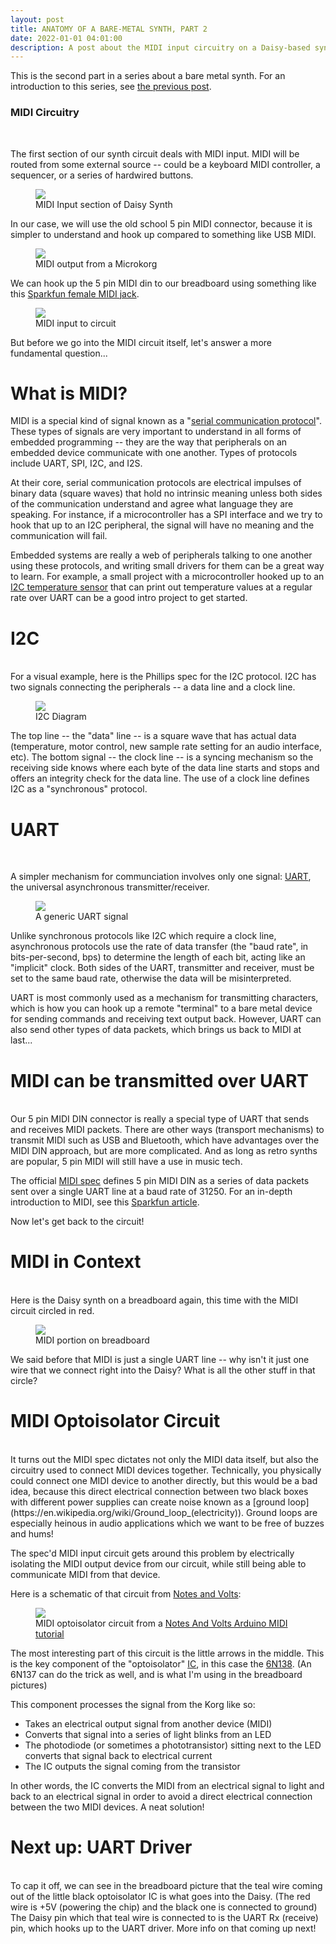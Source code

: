 ```yaml
---
layout: post
title: ANATOMY OF A BARE-METAL SYNTH, PART 2
date: 2022-01-01 04:01:00
description: A post about the MIDI input circuitry on a Daisy-based synthesizer.
---
```


This is the second part in a series about a bare metal synth. For an introduction to this series, see [the previous post](/2021/12/31/anatomyofabaremetalsynth_part1.html).

### MIDI Circuitry
<br>

The first section of our synth circuit deals with MIDI input. MIDI will be routed from some external
source -- could be a keyboard MIDI controller, a sequencer, or a series of hardwired buttons.

<figure>
  <img class="col center" src="/img/bare_metal/flow_diagram_highlights/1_MIDI_input.png">
  <figcaption>MIDI Input section of Daisy Synth</figcaption>
</figure>

In our case, we will use the old school 5 pin MIDI connector, because it is simpler to
understand and hook up compared to something like USB MIDI.

<figure>
  <img class="col center" src="/img/bare_metal/0_midiout.jpg">
  <figcaption>MIDI output from a Microkorg</figcaption>
</figure>

We can hook up the 5 pin MIDI din to our breadboard using something like this
[Sparkfun female MIDI jack](https://www.sparkfun.com/products/9536).

<figure>
  <img class="col center" src="/img/bare_metal/1_midiin.jpg">
  <figcaption>MIDI input to circuit</figcaption>
</figure>

But before we go into the MIDI circuit itself, let's answer a more fundamental question...

# What is MIDI?

MIDI is a special kind of signal known as a "[serial communication protocol](https://learn.sparkfun.com/tutorials/serial-communication/all)". These types of
signals are very important to understand in all forms of embedded programming -- they are
the way that peripherals on an embedded device communicate with one another. Types of
protocols include UART, SPI, I2C, and I2S.

At their core, serial communication protocols are electrical impulses of binary data
(square waves) that hold no intrinsic meaning unless both sides of the communication
understand and agree what language they are speaking. For instance, if a microcontroller has
a SPI interface and we try to hook that up to an I2C peripheral,
the signal will have no meaning and the communication will fail.

Embedded systems are really a web of peripherals talking to one another using these protocols,
and writing small drivers for them can be a great way to learn. For example, a small project
with a microcontroller hooked up to an [I2C temperature sensor](https://learn.sparkfun.com/tutorials/qwiic-tmp117-high-precision-digital-temperature-sensor-hookup-guide) 
that can print out temperature values at a regular rate over UART can be a good intro project to
get started.

# I2C
<br>
For a visual example, here is the Phillips spec for the I2C protocol. I2C has two signals connecting
the peripherals -- a data line and a clock line.

<figure>
  <img class="col center" src="/img/bare_metal/communication_protocols/i2c_phillips.png">
  <figcaption>I2C Diagram</figcaption>
</figure>

The top line -- the "data" line -- is a square wave that has actual data (temperature, motor control, new sample rate setting for an audio interface, etc). The bottom signal -- the clock line -- is a syncing mechanism so the receiving side knows where each byte of the data line starts and stops and
offers an integrity check for the data line. The use of a clock line defines I2C as a "synchronous"
protocol.

# UART
<br>

A simpler mechanism for communciation involves only one signal: [UART](https://learn.sparkfun.com/tutorials/serial-communication/all#uarts), the universal asynchronous transmitter/receiver.


<figure>
  <img class="col center" src="/img/bare_metal/communication_protocols/uart.png">
  <figcaption>A generic UART signal</figcaption>
</figure>

Unlike synchronous protocols like I2C which require a clock line, asynchronous protocols use 
the rate of data transfer (the "baud rate", in bits-per-second, bps) to determine the length of
each bit, acting like an "implicit" clock. Both sides of the UART, transmitter and receiver, must
be set to the same baud rate, otherwise the data will be misinterpreted.

UART is most commonly used as a mechanism for transmitting characters, which is how you can
hook up a remote "terminal" to a bare metal device for sending commands and receiving text output back. However, UART can also send other types of data packets, which brings us back to MIDI at last...

# MIDI can be transmitted over UART
<br>
Our 5 pin MIDI DIN connector is really a special type of UART that sends and receives MIDI packets.
There are other ways (transport mechanisms) to transmit MIDI such as USB and Bluetooth, which have advantages over the MIDI DIN approach, but are more complicated. And as long as retro synths are
popular, 5 pin MIDI will still have a use in music tech.

The official [MIDI spec](https://www.midi.org/specifications) defines 5 pin MIDI DIN as a series of 
data packets sent over a single UART line at a baud rate of 31250. For an in-depth introduction to MIDI, see this [Sparkfun article](https://learn.sparkfun.com/tutorials/midi-tutorial/all).

Now let's get back to the circuit!

# MIDI in Context
<br>
Here is the Daisy synth on a breadboard again, this time with the MIDI circuit circled in red.

<figure>
  <img class="col center" src="/img/bare_metal/overhead_synth_midi_highlighted.jpg">
  <figcaption>MIDI portion on breadboard</figcaption>
</figure>

We said before that MIDI is just a single UART line -- why isn't it just one wire that 
we connect right into the Daisy? What is all the other stuff in that circle?

# MIDI Optoisolator Circuit
<br>
It turns out the MIDI spec dictates not only the MIDI data itself, but also the 
circuitry used to connect MIDI devices together. Technically, you physically could connect one MIDI
device to another directly, but this would be a bad idea, because this direct electrical
connection between two black boxes with different power supplies can create noise known
as a [ground loop](https://en.wikipedia.org/wiki/Ground_loop_(electricity)). Ground loops
are especially heinous in audio applications which we want to be free of buzzes and hums!

The spec'd MIDI input circuit gets around this problem by electrically isolating the MIDI 
output device from our circuit, while still being able to communicate MIDI from that device.

Here is a schematic of that circuit from [Notes and Volts](https://www.notesandvolts.com/2015/02/midi-and-arduino-build-midi-input.html): 

<figure>
  <img class="col center" src="/img/bare_metal/MIDI_Input_Schematic.png">
  <figcaption>MIDI optoisolator circuit from a <a href="https://www.notesandvolts.com/2015/02/midi-and-arduino-build-midi-input.html">Notes And Volts Arduino MIDI tutorial</a></figcaption>
</figure>

The most interesting part of this circuit is the little arrows in the middle. This is the key component of the "optoisolator" [IC](https://en.wikipedia.org/wiki/Integrated_circuit), in this case the [6N138](http://i2c2p.twibright.com/datasheet/6n139.pdf). (An 6N137 can do the trick as well, and is what I'm using in the breadboard pictures) 

This component processes the signal from the Korg like so:
- Takes an electrical output signal from another device (MIDI)
- Converts that signal into a series of light blinks from an LED
- The photodiode (or sometimes a phototransistor) sitting next to the LED converts that signal back to electrical current
- The IC outputs the signal coming from the transistor

In other words, the IC converts the MIDI from an electrical signal to light and back to 
an electrical signal in order to avoid a direct electrical connection between the two
MIDI devices. A neat solution!

# Next up: UART Driver
<br>
To cap it off, we can see in the breadboard picture that the teal wire coming out of the little black
optoisolator IC is what goes into the Daisy. (The red wire is +5V (powering the chip) and the black one is connected to ground) The Daisy pin which that teal wire is connected to is the UART Rx (receive) pin, which hooks up to the UART driver. More info on that coming up next!
